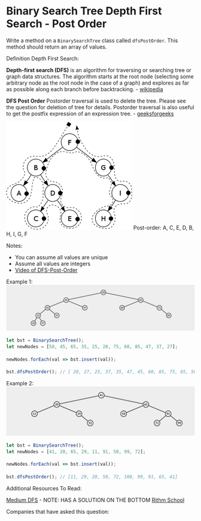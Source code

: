 # Binary Search Tree Depth First Search - Post Order

Write a method on a `BinarySearchTree` class called `dfsPostOrder`. This method should return an array of values.

Definition Depth First Search:

**Depth-first search (DFS)** is an algorithm for traversing or searching tree or graph data structures. The algorithm starts at the root node (selecting some arbitrary node as the root node in the case of a graph) and explores as far as possible along each branch before backtracking. - [wikipedia](https://en.wikipedia.org/wiki/Depth-first_search)

**DFS Post Order** Postorder traversal is used to delete the tree. Please see the question for deletion of tree for details. Postorder traversal is also useful to get the postfix expression of an expression tree. - [geeksforgeeks](https://www.geeksforgeeks.org/tree-traversals-inorder-preorder-and-postorder/)

![Binary Search Tree - DFS post Order](../_images/bst-postorder.svg.png)
Post-order: A, C, E, D, B, H, I, G, F

Notes:

- You can assume all values are unique
- Assume all values are integers
- [Video of DFS-Post-Order](https://www.coursera.org/lecture/data-structures-optimizing-performance/core-post-order-in-order-and-level-order-traversals-breadth-first-search-zGs17)

Example 1: 
![Binary Search Tree](../_images/bst-traversal-one.png)

```js
let bst = BinarySearchTree();
let newNodes = [50, 45, 65, 35, 25, 20, 75, 60, 85, 47, 37, 27];

newNodes.forEach(val => bst.insert(val));

bst.dfsPostOrder(); // [ 20, 27, 25, 37, 35, 47, 45, 60, 85, 75, 65, 50]
```

Example 2:
![Binary Search Tree](../_images/bst-traversal-two.png)
```js
let bst = BinarySearchTree();
let newNodes = [41, 20, 65, 29, 11, 91, 50, 99, 72];

newNodes.forEach(val => bst.insert(val));

bst.dfsPostOrder(); // [11, 29, 20, 50, 72, 100, 99, 91, 65, 41]
```

Additional Resources To Read:

[Medium DFS](https://medium.com/basecs/demystifying-depth-first-search-a7c14cccf056) - NOTE: HAS A SOLUTION ON THE BOTTOM
[Rithm School](https://www.rithmschool.com/courses/javascript-computer-science-fundamentals/binary-search-trees-traversal)

Companies that have asked this question: